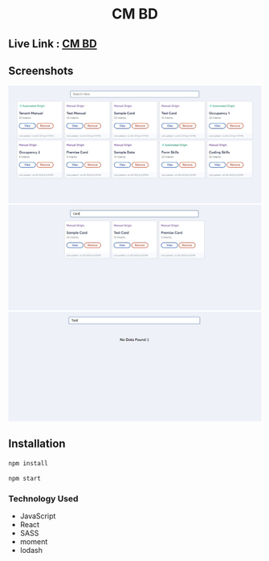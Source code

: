 # <p  align="center">CM BD</p>

## Live Link : [CM BD](https://cmbd.netlify.app/)

## Screenshots

![Readme_first](./src/assets/document/first.JPG)
![Readme_second](./src/assets/document/second.JPG)
![Readme_third](./src/assets/document/three.JPG)

## Installation

```
npm install
```

```
npm start
```

### Technology Used

- JavaScript
- React
- SASS
- moment
- lodash

